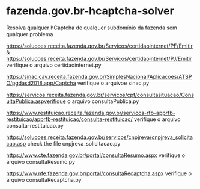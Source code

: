 # fazenda.gov.br-hcaptcha-solver
Resolva qualquer hCaptcha de qualquer subdomínio da fazenda sem qualquer problema



https://solucoes.receita.fazenda.gov.br/Servicos/certidaointernet/PF/Emitir & https://solucoes.receita.fazenda.gov.br/Servicos/certidaointernet/PJ/Emitir verifique o arquivo certidaointernet.py

https://sinac.cav.receita.fazenda.gov.br/SimplesNacional/Aplicacoes/ATSPO/pgdasd2018.app/Captcha verifique o arquivoe sinac.py


https://servicos.receita.fazenda.gov.br/servicos/cpf/consultasituacao/ConsultaPublica.aspverifique o arquivo consultaPublica.py

https://www.restituicao.receita.fazenda.gov.br/servicos-rfb-apprfb-restituicao/apprfb-restituicao/consulta-restituicao/ verifique o arquivo consulta-restituicao.py


https://solucoes.receita.fazenda.gov.br/servicos/cnpjreva/cnpjreva_solicitacao.asp check the file cnpjreva_solicitacao.py

https://www.cte.fazenda.gov.br/portal/consultaResumo.aspx verifique o arquivo consultaResumo.py


https://www.nfe.fazenda.gov.br/portal/consultaRecaptcha.aspx   verifique o arquivo consultaRecaptcha.py

